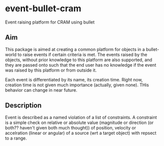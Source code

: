 # event-bullet-cram
Event raising platform for CRAM using bullet

## Aim
This package is aimed at creating a common platform for objects in a bullet-world to raise events if certain criteria is met. The events raised by the objects, without prior knowledge to this platform are also supported, and they are passed onto such that the end user has no knowledge if the event was raised by this platform or from outside it.

Each event is differentiated by its name, its creation time. Right now, creation time is not given much importance (actually, given none). THis behavior can change in near future.

## Description
Event is described as a named violation of a list of constraints. A constraint is a simple check on relative or absolute value (magnitude or direction (or both?? haven't given both much thought)) of position, velocity or accelration (linear or angular) of a source (wrt a target object) with repsect to a range.
